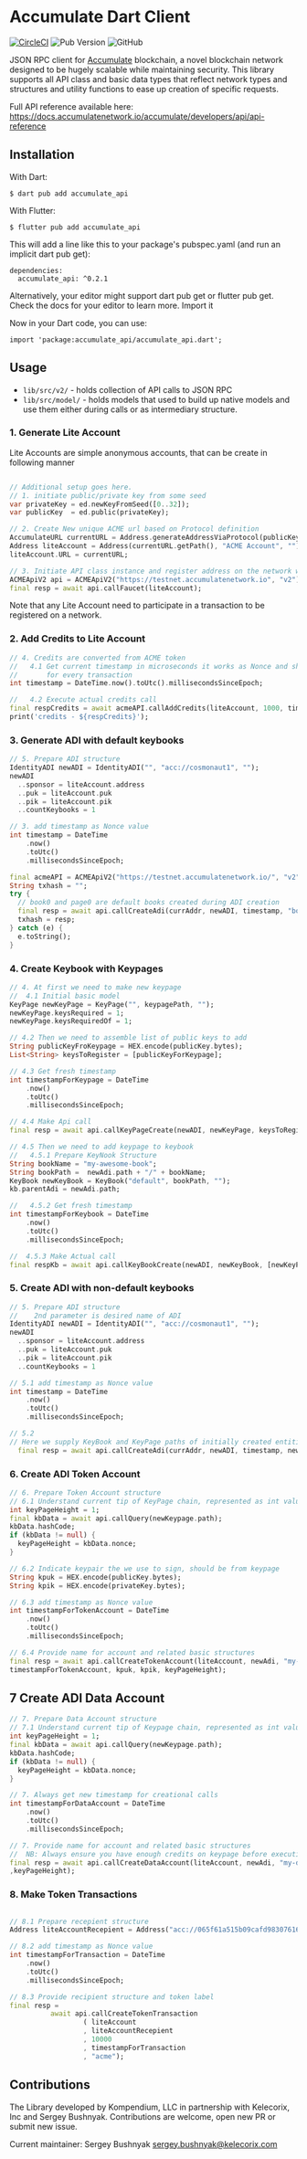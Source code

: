 # Accumulate Dart Client

[![CircleCI](https://circleci.com/gh/kompendium-ano/accumulate-dart-client/tree/master.svg?style=svg&circle-token=1ae82503101537a31f2865115486b5d64419274b)](https://circleci.com/gh/kompendium-ano/accumulate-dart-client/tree/master)
![Pub Version](https://img.shields.io/pub/v/accumulate_api)
![GitHub](https://img.shields.io/github/license/kompendium-ano/accumulate-dart-client)

JSON RPC client for [Accumulate](https://github.com/AccumulateNetwork/accumulate) blockchain, a novel blockchain network designed to be hugely scalable while maintaining security.
This library supports all API class and basic data types that reflect network types and structures and utility functions to ease up creation of specific requests.

Full API reference available here: https://docs.accumulatenetwork.io/accumulate/developers/api/api-reference

## Installation

With Dart:
```
$ dart pub add accumulate_api
```

With Flutter:
```
$ flutter pub add accumulate_api
```

This will add a line like this to your package's pubspec.yaml (and run an implicit dart pub get):

```
dependencies:
  accumulate_api: ^0.2.1
```
Alternatively, your editor might support dart pub get or flutter pub get. Check the docs for your editor to learn more.
Import it

Now in your Dart code, you can use:
```
import 'package:accumulate_api/accumulate_api.dart';
```

## Usage

- `lib/src/v2/` - holds collection of API calls to JSON RPC 
- `lib/src/model/` - holds models that used to build up native models and use them either during calls or as intermediary structure.

### 1. Generate Lite Account

Lite Accounts are simple anonymous accounts, that can be create in following manner

```dart

// Additional setup goes here.
// 1. initiate public/private key from some seed
var privateKey = ed.newKeyFromSeed([0..32]);
var publicKey  = ed.public(privateKey);

// 2. Create New unique ACME url based on Protocol definition
AccumulateURL currentURL = Address.generateAddressViaProtocol(publicKey.bytes, "ACME");
Address liteAccount = Address(currentURL.getPath(), "ACME Account", "");
liteAccount.URL = currentURL;

// 3. Initiate API class instance and register address on the network with faucet
ACMEApiV2 api = ACMEApiV2("https://testnet.accumulatenetwork.io", "v2");
final resp = await api.callFaucet(liteAccount);
```

Note that any Lite Account need to participate in a transaction to be registered on a network.

### 2. Add Credits to Lite Account

```dart
// 4. Credits are converted from ACME token
//   4.1 Get current timestamp in microseconds it works as Nonce and shoud be unique
//       for every transaction
int timestamp = DateTime.now().toUtc().millisecondsSinceEpoch;

//   4.2 Execute actual credits call
final respCredits = await acmeAPI.callAddCredits(liteAccount, 1000, timestamp);
print('credits - ${respCredits}');
```


### 3. Generate ADI with default keybooks

```dart
// 5. Prepare ADI structure
IdentityADI newADI = IdentityADI("", "acc://cosmonaut1", "");
newADI
  ..sponsor = liteAccount.address
  ..puk = liteAccount.puk
  ..pik = liteAccount.pik
  ..countKeybooks = 1

// 3. add timestamp as Nonce value
int timestamp = DateTime
    .now()
    .toUtc()
    .millisecondsSinceEpoch;

final acmeAPI = ACMEApiV2("https://testnet.accumulatenetwork.io/", "v2");
String txhash = "";
try {
  // book0 and page0 are default books created during ADI creation
  final resp = await api.callCreateAdi(currAddr, newADI, timestamp, "book0", "page0");
  txhash = resp;
} catch (e) {
  e.toString();
}

```

### 4. Create Keybook with Keypages
```dart
// 4. At first we need to make new keypage
//  4.1 Initial basic model
KeyPage newKeyPage = KeyPage("", keypagePath, "");
newKeyPage.keysRequired = 1;
newKeyPage.keysRequiredOf = 1;

// 4.2 Then we need to assemble list of public keys to add  
String publicKeyFroKeypage = HEX.encode(publicKey.bytes);
List<String> keysToRegister = [publicKeyForKeypage]; 

// 4.3 Get fresh timestamp
int timestampForKeypage = DateTime
    .now()
    .toUtc()
    .millisecondsSinceEpoch;

// 4.4 Make Api call
final resp = await api.callKeyPageCreate(newADI, newKeyPage, keysToRegister, timestampForKeypage);

// 4.5 Then we need to add keypage to keybook
//   4.5.1 Prepare KeyNook Structure
String bookName = "my-awesome-book";
String bookPath =  newAdi.path + "/" + bookName;
KeyBook newKeyBook = KeyBook("default", bookPath, "");
kb.parentAdi = newAdi.path;

//   4.5.2 Get fresh timestamp
int timestampForKeybook = DateTime
    .now()
    .toUtc()
    .millisecondsSinceEpoch;

//  4.5.3 Make Actual call 
final respKb = await api.callKeyBookCreate(newADI, newKeyBook, [newKeyPage], timestampForKeyBook);
```

### 5. Create ADI with non-default keybooks

```dart
// 5. Prepare ADI structure
//    2nd parameter is desired name of ADI
IdentityADI newADI = IdentityADI("", "acc://cosmonaut1", "");
newADI
  ..sponsor = liteAccount.address
  ..puk = liteAccount.puk
  ..pik = liteAccount.pik
  ..countKeybooks = 1

// 5.1 add timestamp as Nonce value
int timestamp = DateTime
    .now()
    .toUtc()
    .millisecondsSinceEpoch;

// 5.2
// Here we supply KeyBook and KeyPage paths of initially created entities
  final resp = await api.callCreateAdi(currAddr, newADI, timestamp, newKeyBook.path, newKeyPage.path);
```

### 6. Create ADI Token Account
```dart
// 6. Prepare Token Account structure
// 6.1 Understand current tip of KeyPage chain, represented as int value, called "height"
int keyPageHeight = 1;
final kbData = await api.callQuery(newKeypage.path);
kbData.hashCode;
if (kbData != null) {
  keyPageHeight = kbData.nonce;
}

// 6.2 Indicate keypair the we use to sign, should be from keypage
String kpuk = HEX.encode(publicKey.bytes);
String kpik = HEX.encode(privateKey.bytes);

// 6.3 add timestamp as Nonce value
int timestampForTokenAccount = DateTime
    .now()
    .toUtc()
    .millisecondsSinceEpoch;

// 6.4 Provide name for account and related basic structures
final resp = await api.callCreateTokenAccount(liteAccount, newAdi, "my-token-acc", currentKeyBook.path,
timestampForTokenAccount, kpuk, kpik, keyPageHeight);
```

## 7 Create ADI Data Account
```dart
// 7. Prepare Data Account structure
// 7.1 Understand current tip of Keypage chain, represented as int value, called "height"
int keyPageHeight = 1;
final kbData = await api.callQuery(newKeypage.path);
kbData.hashCode;
if (kbData != null) {
  keyPageHeight = kbData.nonce;
}

// 7. Always get new timestamp for creational calls
int timestampForDataAccount = DateTime
    .now()
    .toUtc()
    .millisecondsSinceEpoch;

// 7. Provide name for account and related basic structures
//  NB: Always ensure you have enough credits on keypage before execution
final resp = await api.callCreateDataAccount(liteAccount, newAdi, "my-data-acc", timestampForDataAccount, currentKeyBook.path,
,keyPageHeight);
```

### 8. Make Token Transactions
```dart

// 8.1 Prepare recepient structure
Address liteAccountRecepient = Address("acc://065f61a515b09cafd98307616393f783528433731b58c306/acme","","")

// 8.2 add timestamp as Nonce value
int timestampForTransaction = DateTime
    .now()
    .toUtc()
    .millisecondsSinceEpoch;

// 8.3 Provide recipient structure and token label
final resp =
          await api.callCreateTokenTransaction
                  ( liteAccount
                  , liteAccountRecepient
                  , 10000
                  , timestampForTransaction
                  , "acme");
```

## Contributions
The Library developed by Kompendium, LLC in partnership with Kelecorix, Inc and Sergey Bushnyak. Contributions are welcome, open new PR or submit new issue.

Current maintainer:
Sergey Bushnyak <sergey.bushnyak@kelecorix.com>
